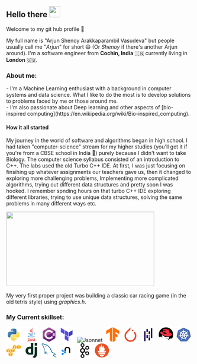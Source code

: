 <h2>
  Hello there
  <img src="https://media.giphy.com/media/hvRJCLFzcasrR4ia7z/giphy.gif" width="30px" height="30px"/>
</h2>

Welcome to my git hub profile 🙂 

My full name is "Arjun Shenoy Arakkaparambil Vasudeva" but people usually call me "_Arjun_" for short 😄 (Or _Shenoy_ if there's another Arjun around). I'm a software engineer from __Cochin, India__ 🇮🇳 currently living in __London__ 🇬🇧. 

<h3> About me: </h3>
- I'm a Machine Learning enthusiast with a background in computer systems and data science. What I like to do the most is to develop solutions to problems faced by me or those around me. <br/> 
- I'm also passionate about Deep learning and other aspects of [bio-inspired computing](https://en.wikipedia.org/wiki/Bio-inspired_computing). <br />

<h4> How it all started </h4> 

My journey in the world of software and algorithms began in high school. I had taken "computer-science" stream for my higher studies (you'll get it if you're from a CBSE school in India 🙂) purely because I didn't want to take Biology. The computer science syllabus consisted of an introduction to C++. The labs used the old Turbo C++ IDE. At first, I was just focusing on finsihing up whatever assignments our teachers gave us, then it changed to exploring more challenging problems, Implementing more complicated algorithms, trying out different data structures and pretty soon I was hooked. I remember spnding hours on that turbo C++ IDE exploring different libraries, trying to use unique data structures, solving the same problems in many different ways etc.

<img src="https://user-images.githubusercontent.com/35773853/50684467-b4909580-103b-11e9-99a7-4ed599d21334.gif" width="400" height="200"/>

My very first proper project was building a classic car racing game (in the old tetris style) using _graphics.h_.

<h3> My Current skillset: </h3>
<div>
  <img src="https://raw.githubusercontent.com/devicons/devicon/master/icons/python/python-original.svg" title="python" alt="python" width="40" height="40" />&nbsp;
  <img src="https://github.com/devicons/devicon/blob/master/icons/java/java-original-wordmark.svg" title="Java" alt="Java" width="40" height="40"/>&nbsp;
  <img src="https://raw.githubusercontent.com/devicons/devicon/master/icons/csharp/csharp-original.svg" title="C#" alt="Csharp" width="40" height="40"/>&nbsp;
  <img src="https://raw.githubusercontent.com/devicons/devicon/master/icons/terraform/terraform-original.svg" title="terraform" alt="Terraform" width="40" height="40"/>&nbsp;
  <img src="https://jsonnet.org/img/isologo.svg" title="Jsonnet" alt="Jsonnet" width="40" height="40"/>&nbsp;
  <img src="https://raw.githubusercontent.com/devicons/devicon/master/icons/tensorflow/tensorflow-original.svg" title="TensorFlow" alt="TensorFlow" width="40" height="40"/>&nbsp;
  <img src="https://raw.githubusercontent.com/devicons/devicon/master/icons/pytorch/pytorch-original.svg" title="Pytorch" alt="Pytorch" width="40" height="40"/>&nbsp; 
  <img src="https://raw.githubusercontent.com/devicons/devicon/master/icons/pandas/pandas-original.svg" title="Pandas" alt="Pandas" width="40" height="40"/>&nbsp;
  <img src="https://raw.githubusercontent.com/devicons/devicon/master/icons/redhat/redhat-original.svg" title="RedHat Linux" alt="redhat" width="40" height="40"/>&nbsp;
  <img src="https://raw.githubusercontent.com/devicons/devicon/master/icons/kubernetes/kubernetes-plain.svg" title="Kubernetes" alt="Kubernetes" width="40" height="40"/>&nbsp;
  <img src="https://raw.githubusercontent.com/devicons/devicon/master/icons/amazonwebservices/amazonwebservices-original.svg" title="AWS" alt="AWS" width="40" height="40"/>&nbsp;
  <img src="https://raw.githubusercontent.com/devicons/devicon/master/icons/django/django-plain.svg" title="Django" alt="django" width="40" height="40"/>&nbsp;
  <img src="https://raw.githubusercontent.com/devicons/devicon/master/icons/mysql/mysql-original.svg" title="MySQL" alt="MySQL" width="40" height="40"/>&nbsp;
  <img src="https://raw.githubusercontent.com/devicons/devicon/master/icons/neo4j/neo4j-original.svg" title="Neo4J" alt="neo4j" width="40" height="40"/>&nbsp;
  <img src="https://raw.githubusercontent.com/devicons/devicon/master/icons/apachekafka/apachekafka-original.svg" title="Kafka" alt="Kafka" width="40" height="40"/>&nbsp;
  <img src="https://raw.githubusercontent.com/devicons/devicon/master/icons/prometheus/prometheus-original.svg" title="Prometheus" alt="Prometheus" width="40" height="40"/>&nbsp;
</div>


<!--
**arjunshenoymec/arjunshenoymec** is a ✨ _special_ ✨ repository because its `README.md` (this file) appears on your GitHub profile.

Here are some ideas to get you started:

- 🔭 I’m currently working on ...
- 🌱 I’m currently learning ...
- 👯 I’m looking to collaborate on ...
- 🤔 I’m looking for help with ...
- 💬 Ask me about ...
- 📫 How to reach me: ...
- 😄 Pronouns: ...
- ⚡ Fun fact: ...
-->
